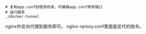 ```
# 复制app.conf到程序目录，可编辑app.conf修改端口
# 运行服务
./docker-tunnel
```
nginx作反向代理到服务即可。
nginx-rproxy.conf里面是反代的指令。